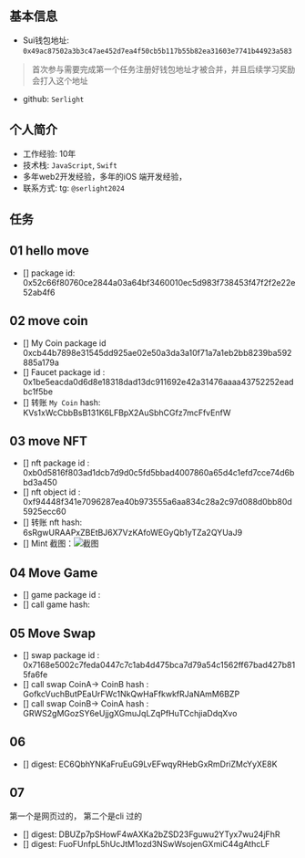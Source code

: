 ## 基本信息
- Sui钱包地址: `0x49ac87502a3b3c47ae452d7ea4f50cb5b117b55b82ea31603e7741b44923a583`
> 首次参与需要完成第一个任务注册好钱包地址才被合并，并且后续学习奖励会打入这个地址
- github: `Serlight`

## 个人简介
- 工作经验: 10年
- 技术栈: `JavaScript`, `Swift`
- 多年web2开发经验，多年的iOS 端开发经验，
- 联系方式: tg: `@serlight2024` 

## 任务

##   01 hello move  
- [] package id: 0x52c66f80760ce2844a03a64bf3460010ec5d983f738453f47f2f2e22e52ab4f6


##   02 move coin
- [] My Coin package id 0xcb44b7898e31545dd925ae02e50a3da3a10f71a7a1eb2bb8239ba592885a179a
- [] Faucet package id : 0x1be5eacda0d6d8e18318dad13dc911692e42a31476aaaa43752252eadbc1f5be
- [] 转账 `My Coin` hash: KVs1xWcCbbBsB131K6LFBpX2AuSbhCGfz7mcFfvEnfW

##   03 move NFT
- [] nft package id : 0xb0d5816f803ad1dcb7d9d0c5fd5bbad4007860a65d4c1efd7cce74d6bbd3a450
- [] nft object id : 0xf94448f341e7096287ea40b973555a6aa834c28a2c97d088d0bb80d5925ecc60
- [] 转账 nft  hash: 6sRgwURAAPxZBEtBJ6X7VzKAfoWEGyQb1yTZa2QYUaJ9
- [] Mint 截图：![截图](https://img2.imgtp.com/2024/05/20/GPniLpEn.jpg)

##   04 Move Game
- [] game package id :
- [] call game hash:

##   05 Move Swap
- [] swap package id : 0x7168e5002c7feda0447c7c1ab4d475bca7d79a54c1562ff67bad427b815fa6fe
- [] call swap CoinA-> CoinB  hash : GofkcVuchButPEaUrFWc1NkQwHaFfkwkfRJaNAmM6BZP
- [] call swap CoinB-> CoinA  hash : GRWS2gMGozSY6eUjjgXGmuJqLZqPfHuTCchjiaDdqXvo

## 06 

- [] digest: EC6QbhYNKaFruEuG9LvEFwqyRHebGxRmDriZMcYyXE8K

## 07
第一个是网页过的， 第二个是cli 过的
- [] digest: DBUZp7pSHowF4wAXKa2bZSD23Fguwu2YTyx7wu24jFhR
- [] digest: FuoFUnfpL5hUcJtM1ozd3NSwWsojenGXmiC44gAthcLF
